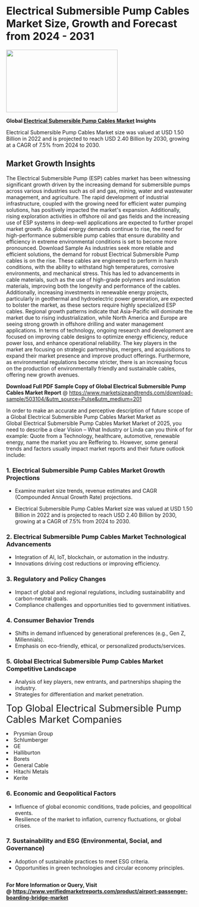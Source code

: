 <H1>Electrical Submersible Pump Cables Market Size, Growth and Forecast from 2024 - 2031</H1><img class="aligncenter size-medium wp-image-584254" src="https://thirdeyenews.in/wp-content/uploads/2024/09/Global-Market-Research-300x168.jpeg" alt="" width="300" height="168" /><p><strong>Global&nbsp;<a href="https://www.marketsizeandtrends.com/download-sample/503104/&amp;utm_source=Pulse&amp;utm_medium=201">Electrical Submersible Pump Cables Market</a> Insights</strong></p><p>Electrical Submersible Pump Cables Market size was valued at USD 1.50 Billion in 2022 and is projected to reach USD 2.40 Billion by 2030, growing at a CAGR of 7.5% from 2024 to 2030.</p><p><h2>Market Growth Insights</h2> The Electrical Submersible Pump (ESP) cables market has been witnessing significant growth driven by the increasing demand for submersible pumps across various industries such as oil and gas, mining, water and wastewater management, and agriculture. The rapid development of industrial infrastructure, coupled with the growing need for efficient water pumping solutions, has positively impacted the market's expansion. Additionally, rising exploration activities in offshore oil and gas fields and the increasing use of ESP systems in deep-well applications are expected to further propel market growth. As global energy demands continue to rise, the need for high-performance submersible pump cables that ensure durability and efficiency in extreme environmental conditions is set to become more pronounced. Download Sample As industries seek more reliable and efficient solutions, the demand for robust Electrical Submersible Pump cables is on the rise. These cables are engineered to perform in harsh conditions, with the ability to withstand high temperatures, corrosive environments, and mechanical stress. This has led to advancements in cable materials, such as the use of high-grade polymers and insulation materials, improving both the longevity and performance of the cables. Additionally, increasing investments in renewable energy projects, particularly in geothermal and hydroelectric power generation, are expected to bolster the market, as these sectors require highly specialized ESP cables. Regional growth patterns indicate that Asia-Pacific will dominate the market due to rising industrialization, while North America and Europe are seeing strong growth in offshore drilling and water management applications. In terms of technology, ongoing research and development are focused on improving cable designs to optimize energy efficiency, reduce power loss, and enhance operational reliability. The key players in the market are focusing on strategic partnerships, mergers, and acquisitions to expand their market presence and improve product offerings. Furthermore, as environmental regulations become stricter, there is an increasing focus on the production of environmentally friendly and sustainable cables, offering new growth avenues. </p><p><span class=""><strong>Download Full PDF Sample Copy of Global Electrical Submersible Pump Cables Market Report</strong> @ <a href="https://www.marketsizeandtrends.com/download-sample/503104/&amp;utm_source=Pulse&amp;utm_medium=201" target="_blank">https://www.marketsizeandtrends.com/download-sample/503104/&amp;utm_source=Pulse&amp;utm_medium=201</a></span></p><p>In order to make an accurate and perceptive description of future scope of a Global&nbsp;Electrical Submersible Pump Cables Market Market as Global&nbsp;Electrical Submersible Pump Cables Market Market of 2025, you need to describe a clear Vision &ndash; What Industry or Linda can you think of for example: Quote from a Technology, healthcare, automotive, renewable energy, name the market you are Reffering to. However, some general trends and factors usually impact market reports and their future outlook include:</p><h3>1.&nbsp;<strong>Electrical Submersible Pump Cables Market Growth Projections</strong></h3><ul><li>Examine market size trends, revenue estimates and CAGR (Compounded Annual Growth Rate) projections.</li><li><p>Electrical Submersible Pump Cables Market size was valued at USD 1.50 Billion in 2022 and is projected to reach USD 2.40 Billion by 2030, growing at a CAGR of 7.5% from 2024 to 2030.</p></li></ul><h3>2.&nbsp;<strong>Electrical Submersible Pump Cables Market Technological Advancements</strong></h3><ul><li>Integration of AI, IoT, blockchain, or automation in the industry.</li><li>Innovations driving cost reductions or improving efficiency.</li></ul><h3>3.&nbsp;<strong>Regulatory and Policy Changes</strong></h3><ul><li>Impact of global and regional regulations, including sustainability and carbon-neutral goals.</li><li>Compliance challenges and opportunities tied to government initiatives.</li></ul><h3>4.&nbsp;<strong>Consumer Behavior Trends</strong></h3><ul><li>Shifts in demand influenced by generational preferences (e.g., Gen Z, Millennials).</li><li>Emphasis on eco-friendly, ethical, or personalized products/services.</li></ul><h3>5.&nbsp;<strong>Global Electrical Submersible Pump Cables Market Competitive Landscape</strong></h3><ul><li>Analysis of key players, new entrants, and partnerships shaping the industry.</li><li>Strategies for differentiation and market penetration.</li></ul><p data-pm-slice="1 1 []"><span style="color: inherit; font-family: inherit; font-size: 25px;">Top Global Electrical Submersible Pump Cables Market Companies</span></p><div class="" data-test-id=""><p><li>Prysmian Group</li><li> Schlumberger</li><li> GE</li><li> Halliburton</li><li> Borets</li><li> General Cable</li><li> Hitachi Metals</li><li> Kerite</li></p></div><h3>6.&nbsp;<strong>Economic and Geopolitical Factors</strong></h3><ul><li>Influence of global economic conditions, trade policies, and geopolitical events.</li><li>Resilience of the market to inflation, currency fluctuations, or global crises.</li></ul><h3>7.&nbsp;<strong>Sustainability and ESG (Environmental, Social, and Governance)</strong></h3><ul><li>Adoption of sustainable practices to meet ESG criteria.</li><li>Opportunities in green technologies and circular economy principles.</li></ul><h2><strong style="font-size: 14px;">For More Information or Query, Visit @&nbsp;</strong><a style="background-color: #ffffff; font-size: 14px;" href="https://www.marketsizeandtrends.com/report/electrical-submersible-pump-cables-market/" target="_blank">https://www.verifiedmarketreports.com/product/airport-passenger-boarding-bridge-market</a></h2>
